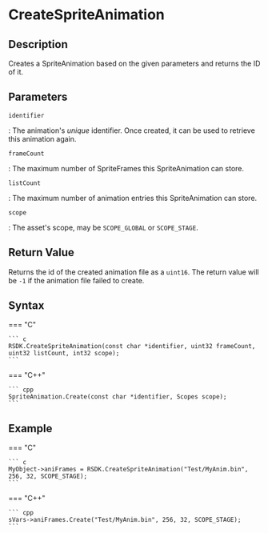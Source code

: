 # CreateSpriteAnimation

## Description
Creates a SpriteAnimation based on the given parameters and returns the ID of it.

## Parameters
`identifier`

:   The animation's *unique* identifier. Once created, it can be used to retrieve this animation again.

`frameCount`

:   The maximum number of SpriteFrames this SpriteAnimation can store.

`listCount`

:   The maximum number of animation entries this SpriteAnimation can store.

`scope`

:   The asset's scope, may be `SCOPE_GLOBAL` or `SCOPE_STAGE`.

## Return Value
Returns the id of the created animation file as a `uint16`. The return value will be `-1` if the animation file failed to create.

## Syntax
=== "C"

	``` c
	RSDK.CreateSpriteAnimation(const char *identifier, uint32 frameCount, uint32 listCount, int32 scope);
	```

=== "C++"

	``` cpp
	SpriteAnimation.Create(const char *identifier, Scopes scope);
	```

## Example
=== "C"

	``` c
	MyObject->aniFrames = RSDK.CreateSpriteAnimation("Test/MyAnim.bin", 256, 32, SCOPE_STAGE);
	```

=== "C++"

	``` cpp
	sVars->aniFrames.Create("Test/MyAnim.bin", 256, 32, SCOPE_STAGE);
	```